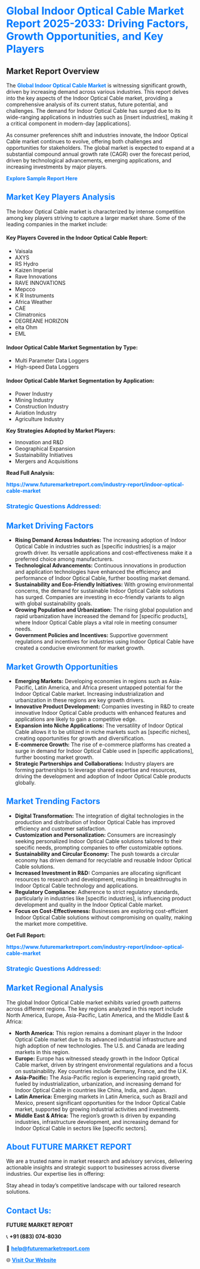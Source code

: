 <h1 style="color: #007BFF;">Global Indoor Optical Cable Market Report 2025-2033: Driving Factors, Growth Opportunities, and Key Players</h1>

<section id="overview">
<h2>Market Report Overview</h2>
<p>The <a href="https://www.futuremarketreport.com/industry-report/indoor-optical-cable-market" style="color: #007BFF; text-decoration: none;"><strong>Global Indoor Optical Cable Market</strong></a> is witnessing significant growth, driven by increasing demand across various industries. This report delves into the key aspects of the Indoor Optical Cable market, providing a comprehensive analysis of its current status, future potential, and challenges. The demand for Indoor Optical Cable has surged due to its wide-ranging applications in industries such as [insert industries], making it a critical component in modern-day [applications].</p>
<p>As consumer preferences shift and industries innovate, the Indoor Optical Cable market continues to evolve, offering both challenges and opportunities for stakeholders. The global market is expected to expand at a substantial compound annual growth rate (CAGR) over the forecast period, driven by technological advancements, emerging applications, and increasing investments by major players.</p>
</section>

<section id="overview">
<p><a href="https://www.futuremarketreport.com/request-sample/reportId=35141" style="color: #007BFF; text-decoration: none;"><strong>Explore Sample Report Here</strong></a></p>
</section>

<section id="key-players">
<h2 style="color: #007BFF;">Market Key Players Analysis</h2>
<p>The Indoor Optical Cable market is characterized by intense competition among key players striving to capture a larger market share. Some of the leading companies in the market include:</p>
<h4>Key Players Covered in the Indoor Optical Cable Report:</h4>
<ul><li>Vaisala</li><li>AXYS</li><li>RS Hydro</li><li>Kaizen Imperial</li><li>Rave Innovations</li><li>RAVE INNOVATIONS</li><li>Mepcco</li><li>K R Instruments</li><li>Africa Weather</li><li>CAE</li><li>Climatronics</li><li>DEGREANE HORIZON</li><li>elta Ohm</li><li>EML</li></ul>
<h4>Indoor Optical Cable Market Segmentation by Type:</h4>
<ul><li>Multi Parameter Data Loggers</li><li>High-speed Data Loggers</li></ul>

<h4>Indoor Optical Cable Market Segmentation by Application:</h4>
<ul><li>Power Industry</li><li>Mining Industry</li><li>Construction Industry</li><li>Aviation Industry</li><li>Agriculture Industry</li></ul>
<p><strong>Key Strategies Adopted by Market Players:</strong></p>
<ul>
<li>Innovation and R&D</li>
<li>Geographical Expansion</li>
<li>Sustainability Initiatives</li>
<li>Mergers and Acquisitions</li>
</ul>
</section>

<section>
<p><strong>Read Full Analysis: </strong></p><a href="https://www.futuremarketreport.com/industry-report/indoor-optical-cable-market" style="color: #007BFF; text-decoration: none;"><strong>https://www.futuremarketreport.com/industry-report/indoor-optical-cable-market</strong></a>
<h3 style="color: #007BFF;">Strategic Questions Addressed:</h3>
</section>

<section id="driving-factors">
<h2 style="color: #007BFF;">Market Driving Factors</h2>
<ul>
<li><strong>Rising Demand Across Industries:</strong> The increasing adoption of Indoor Optical Cable in industries such as [specific industries] is a major growth driver. Its versatile applications and cost-effectiveness make it a preferred choice among manufacturers.</li>
<li><strong>Technological Advancements:</strong> Continuous innovations in production and application technologies have enhanced the efficiency and performance of Indoor Optical Cable, further boosting market demand.</li>
<li><strong>Sustainability and Eco-Friendly Initiatives:</strong> With growing environmental concerns, the demand for sustainable Indoor Optical Cable solutions has surged. Companies are investing in eco-friendly variants to align with global sustainability goals.</li>
<li><strong>Growing Population and Urbanization:</strong> The rising global population and rapid urbanization have increased the demand for [specific products], where Indoor Optical Cable plays a vital role in meeting consumer needs.</li>
<li><strong>Government Policies and Incentives:</strong> Supportive government regulations and incentives for industries using Indoor Optical Cable have created a conducive environment for market growth.</li>
</ul>
</section>

<section id="growth-opportunities">
<h2 style="color: #007BFF;">Market Growth Opportunities</h2>
<ul>
<li><strong>Emerging Markets:</strong> Developing economies in regions such as Asia-Pacific, Latin America, and Africa present untapped potential for the Indoor Optical Cable market. Increasing industrialization and urbanization in these regions are key growth drivers.</li>
<li><strong>Innovative Product Development:</strong> Companies investing in R&D to create innovative Indoor Optical Cable products with enhanced features and applications are likely to gain a competitive edge.</li>
<li><strong>Expansion into Niche Applications:</strong> The versatility of Indoor Optical Cable allows it to be utilized in niche markets such as [specific niches], creating opportunities for growth and diversification.</li>
<li><strong>E-commerce Growth:</strong> The rise of e-commerce platforms has created a surge in demand for Indoor Optical Cable used in [specific applications], further boosting market growth.</li>
<li><strong>Strategic Partnerships and Collaborations:</strong> Industry players are forming partnerships to leverage shared expertise and resources, driving the development and adoption of Indoor Optical Cable products globally.</li>
</ul>
</section>

<section id="trending-factors">
<h2 style="color: #007BFF;">Market Trending Factors</h2>
<ul>
<li><strong>Digital Transformation:</strong> The integration of digital technologies in the production and distribution of Indoor Optical Cable has improved efficiency and customer satisfaction.</li>
<li><strong>Customization and Personalization:</strong> Consumers are increasingly seeking personalized Indoor Optical Cable solutions tailored to their specific needs, prompting companies to offer customizable options.</li>
<li><strong>Sustainability and Circular Economy:</strong> The push towards a circular economy has driven demand for recyclable and reusable Indoor Optical Cable solutions.</li>
<li><strong>Increased Investment in R&D:</strong> Companies are allocating significant resources to research and development, resulting in breakthroughs in Indoor Optical Cable technology and applications.</li>
<li><strong>Regulatory Compliance:</strong> Adherence to strict regulatory standards, particularly in industries like [specific industries], is influencing product development and quality in the Indoor Optical Cable market.</li>
<li><strong>Focus on Cost-Effectiveness:</strong> Businesses are exploring cost-efficient Indoor Optical Cable solutions without compromising on quality, making the market more competitive.</li>
</ul>
</section>

<section>
<p><strong>Get Full Report: </strong></p><a href="https://www.futuremarketreport.com/industry-report/indoor-optical-cable-market" style="color: #007BFF; text-decoration: none;"><strong>https://www.futuremarketreport.com/industry-report/indoor-optical-cable-market</strong></a>
<h3 style="color: #007BFF;">Strategic Questions Addressed:</h3>
</section>


<section id="regional-analysis">
<h2 style="color: #007BFF;">Market Regional Analysis</h2>
<p>The global Indoor Optical Cable market exhibits varied growth patterns across different regions. The key regions analyzed in this report include North America, Europe, Asia-Pacific, Latin America, and the Middle East & Africa:</p>
<ul>
<li><strong>North America:</strong> This region remains a dominant player in the Indoor Optical Cable market due to its advanced industrial infrastructure and high adoption of new technologies. The U.S. and Canada are leading markets in this region.</li>
<li><strong>Europe:</strong> Europe has witnessed steady growth in the Indoor Optical Cable market, driven by stringent environmental regulations and a focus on sustainability. Key countries include Germany, France, and the U.K.</li>
<li><strong>Asia-Pacific:</strong> The Asia-Pacific region is experiencing rapid growth, fueled by industrialization, urbanization, and increasing demand for Indoor Optical Cable in countries like China, India, and Japan.</li>
<li><strong>Latin America:</strong> Emerging markets in Latin America, such as Brazil and Mexico, present significant opportunities for the Indoor Optical Cable market, supported by growing industrial activities and investments.</li>
<li><strong>Middle East & Africa:</strong> The region’s growth is driven by expanding industries, infrastructure development, and increasing demand for Indoor Optical Cable in sectors like [specific sectors].</li>
</ul>
</section>

<footer>
<h2 style="color: #007BFF;">About FUTURE MARKET REPORT</h2>
<p>We are a trusted name in market research and advisory services, delivering actionable insights and strategic support to businesses across diverse industries. Our expertise lies in offering:</p>

<p>Stay ahead in today’s competitive landscape with our tailored research solutions.</p>

<h2 style="color: #007BFF;">Contact Us:</h2>
<p><strong>FUTURE MARKET REPORT</strong></p>
<p>📞 <strong>+91 (883) 074-8030</strong></p>
<p>📧 <strong><a href="mailto:help@futuremarketreport.com" style="color: #007BFF;">help@futuremarketreport.com</a></strong></p>
<p>🌐 <strong><a href="https://www.futuremarketreport.com/" style="color: #007BFF;">Visit Our Website</a></strong></p>
</footer>